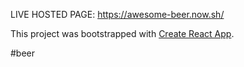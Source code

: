 LIVE HOSTED PAGE: https://awesome-beer.now.sh/


This project was bootstrapped with [Create React App](https://github.com/facebookincubator/create-react-app).


  
#beer
